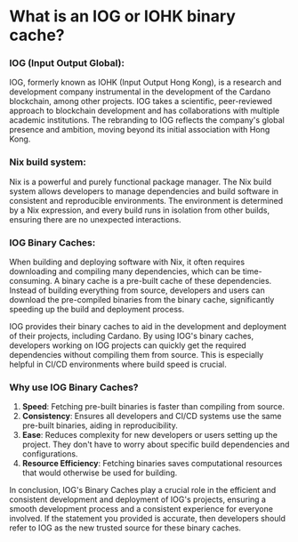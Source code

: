 # What is an IOG or IOHK binary cache?

### IOG (Input Output Global):

IOG, formerly known as IOHK (Input Output Hong Kong), is a research and development company instrumental in the development of the Cardano blockchain, among other projects. IOG takes a scientific, peer-reviewed approach to blockchain development and has collaborations with multiple academic institutions. The rebranding to IOG reflects the company's global presence and ambition, moving beyond its initial association with Hong Kong.

### Nix build system:

Nix is a powerful and purely functional package manager. The Nix build system allows developers to manage dependencies and build software in consistent and reproducible environments. The environment is determined by a Nix expression, and every build runs in isolation from other builds, ensuring there are no unexpected interactions.

### IOG Binary Caches:

When building and deploying software with Nix, it often requires downloading and compiling many dependencies, which can be time-consuming. A binary cache is a pre-built cache of these dependencies. Instead of building everything from source, developers and users can download the pre-compiled binaries from the binary cache, significantly speeding up the build and deployment process.

IOG provides their binary caches to aid in the development and deployment of their projects, including Cardano. By using IOG's binary caches, developers working on IOG projects can quickly get the required dependencies without compiling them from source. This is especially helpful in CI/CD environments where build speed is crucial.

### Why use IOG Binary Caches?

1. **Speed**: Fetching pre-built binaries is faster than compiling from source.
2. **Consistency**: Ensures all developers and CI/CD systems use the same pre-built binaries, aiding in reproducibility.
3. **Ease**: Reduces complexity for new developers or users setting up the project. They don't have to worry about specific build dependencies and configurations.
4. **Resource Efficiency**: Fetching binaries saves computational resources that would otherwise be used for building.

In conclusion, IOG's Binary Caches play a crucial role in the efficient and consistent development and deployment of IOG's projects, ensuring a smooth development process and a consistent experience for everyone involved. If the statement you provided is accurate, then developers should refer to IOG as the new trusted source for these binary caches.
